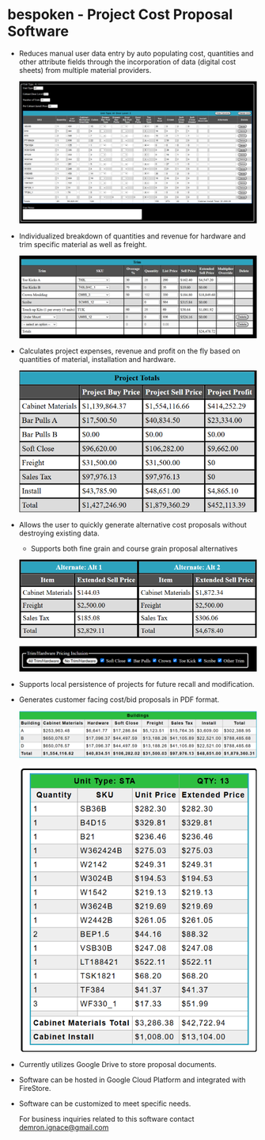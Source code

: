 # bespoken - Project Cost Proposal Software

- Reduces manual user data entry by auto populating cost, quantities and other attribute fields through the incorporation of data (digital cost sheets) from multiple material providers.
  
  ![Unit Table](./images/unit_back_office.png)

- Individualized breakdown of quantities and revenue for hardware and trim specific material as well as freight.
  
  ![Trim Table](./images/trim_back_office.png)

- Calculates project expenses, revenue and profit on the fly based on quantities of material, installation and hardware.
  
  ![Profit Table](./images/profit.png)
  
- Allows the user to quickly generate alternative cost proposals without destroying existing data.
  - Supports both fine grain and course grain proposal alternatives

  ![Fine Alternatives](./images/alternates.png)

  ![Course Grain Alternatives](./images/exclusion.png)
  
- Supports local persistence of projects for future recall and modification.

- Generates customer facing cost/bid proposals in PDF format.
  
  ![Customer Facing Buildings Table Cost Breakdown](./images/buildings.png)
  
  ![Cusomter Facing Unit Table Cost Breakdown](./images/unit.png)

- Currently utilizes Google Drive to store proposal documents.
  
- Software can be hosted in Google Cloud Platform and integrated with FireStore.

- Software can be customized to meet specific needs.

  For business inquiries related to this software contact demron.ignace@gmail.com
